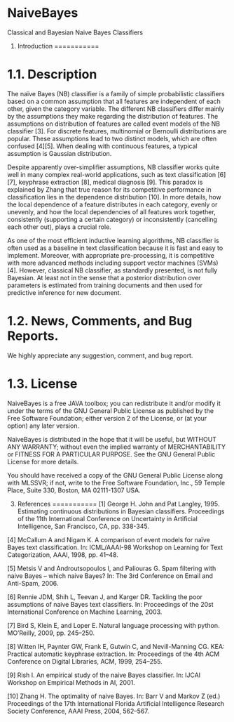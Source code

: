 # NaiveBayes
Classical and Bayesian Naive Bayes Classifiers

1. Introduction
===========

1.1. Description
===========
The naïve Bayes (NB) classifier is a family of simple probabilistic classifiers based on a common assumption that all features are independent of each other, given the category variable. The different NB classifiers differ mainly by the assumptions they make regarding the distribution of features. The assumptions on distribution of features are called event models of the NB classifier [3]. For discrete features, multinomial or Bernoulli distributions are popular. These assumptions lead to two distinct models, which are often confused [4][5]. When dealing with continuous features, a typical assumption is Gaussian distribution. 

Despite apparently over-simplifier assumptions, NB classifier works quite well in many complex real-world applications, such as text classification [6][7], keyphrase extraction [8], medical diagnosis [9]. This paradox is explained by Zhang that true reason for its competitive performance in classification lies in the dependence distribution [10]. In more details, how the local dependence of a feature distributes in each category, evenly or unevenly, and how the local dependencies of all features work together, consistently (supporting a certain category) or inconsistently (cancelling each other out), plays a crucial role.

As one of the most efficient inductive learning algorithms, NB classifier is often used as a baseline in text classification because it is fast and easy to implement. Moreover, with appropriate pre-processing, it is competitive with more advanced methods including support vector machines (SVMs) [4]. However, classical NB classifier, as standardly presented, is not fully Bayesian. At least not in the sense that a posterior distribution over parameters is estimated from training documents and then used for predictive inference for new document. 

1.2. News, Comments, and Bug Reports.
===========
We highly appreciate any suggestion, comment, and bug report.

1.3. License
===========
NaiveBayes is a free JAVA toolbox; you can redistribute it and/or modify it under the terms of the GNU General Public License as published by the Free Software Foundation; either version 2 of the License, or (at your option) any later version.

NaiveBayes is distributed in the hope that it will be useful, but WITHOUT ANY WARRANTY; without even the implied warranty of MERCHANTABILITY or FITNESS FOR A PARTICULAR PURPOSE. See the GNU General Public License for more details.

You should have received a copy of the GNU General Public License along with MLSSVR; if not, write to the Free Software Foundation, Inc., 59 Temple Place, Suite 330, Boston, MA 02111-1307 USA.

3. References
===========
[1]	George H. John and Pat Langley, 1995. Estimating continuous distributions in Bayesian classifiers. Proceedings of the 11th International Conference on Uncertainty in Artificial Intelligence, San Francisco, CA, pp. 338-345. 

[4]	McCallum A and Nigam K. A comparison of event models for naïve Bayes text classification. In: ICML/AAAI-98 Workshop on Learning for Text Categorization, AAAI, 1998, pp. 41–48. 

[5]	Metsis V and Androutsopoulos I, and Paliouras G. Spam filtering with naive Bayes – which naive Bayes? In: The 3rd Conference on Email and Anti-Spam, 2006. 

[6]	Rennie JDM, Shih L, Teevan J, and Karger DR. Tackling the poor assumptions of naive Bayes text classifiers. In: Proceedings of the 20st International Conference on Machine Learning, 2003. 

[7]	Bird S, Klein E, and Loper E. Natural language processing with python. MO’Reilly, 2009, pp. 245–250. 

[8]	Witten IH, Paynter GW, Frank E, Gutwin C, and Nevill-Manning CG. KEA: Practical automatic keyphrase extraction. In: Proceedings of the 4th ACM Conference on Digital Libraries, ACM, 1999, 254–255. 

[9]	Rish I. An empirical study of the naive Bayes classifier. In: IJCAI Workshop on Empirical Methods in AI, 2001. 

[10]	Zhang H. The optimality of naive Bayes. In: Barr V and Markov Z (ed.) Proceedings of the 17th International Florida Artificial Intelligence Research Society Conference, AAAI Press, 2004, 562–567. 

